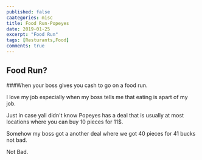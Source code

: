 ```yaml
---
published: false
caategories: misc
title: Food Run-Popeyes
date: 2019-01-25
excerpt: "Food Run"
tags: [Resturants,Food]
comments: true
---
```

## Food Run?

###When your boss gives you cash to go on a food run.

I love my job especially when my boss tells me that eating is apart of my job.

Just in case yall didn't know Popeyes has a deal that is usually at most locations where you can buy 10 pieces for 11$.

Somehow my boss got a another deal where we got 40 pieces for 41 bucks not bad.

Not Bad.
